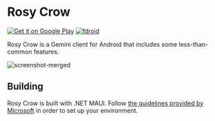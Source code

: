 # Rosy Crow

[![Get it on Google Play](https://github.com/aschuhardt/rosy-crow/assets/13511943/84cfeedd-8fb9-4c93-b7f7-66012d459b69)](https://play.google.com/store/apps/details?id=app.rosy_crow) [![fdroid](https://github.com/aschuhardt/rosy-crow/assets/13511943/bd44cfe8-c325-4af3-b2e7-789687d05bbe)](https://rosy-crow.app/fdroid/repo/)


Rosy Crow is a Gemini client for Android that includes some less-than-common features.

![screenshot-merged](https://github.com/aschuhardt/rosy-crow/assets/13511943/662ff925-0f6a-4dda-b8ec-741bc75af96c)

## Building

Rosy Crow is built with .NET MAUI.  Follow [the guidelines provided by Microsoft](https://learn.microsoft.com/en-us/dotnet/maui/get-started/installation?tabs=vswin) in order to set up your environment.
